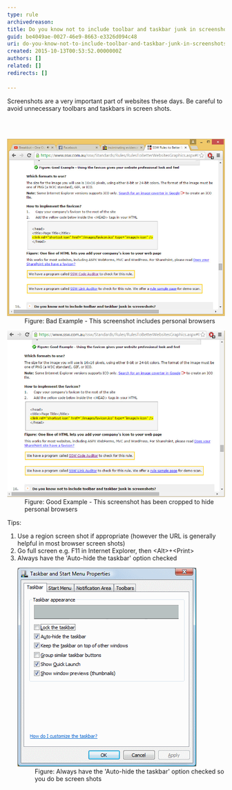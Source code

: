 ```yaml
---
type: rule
archivedreason: 
title: Do you know not to include toolbar and taskbar junk in screenshots?
guid: be4049ae-0027-46e9-8663-e3326d094c48
uri: do-you-know-not-to-include-toolbar-and-taskbar-junk-in-screenshots
created: 2015-10-13T00:53:52.0000000Z
authors: []
related: []
redirects: []

---
```



<p>Screenshots are a very important part of websites these days. Be careful to avoid unnecessary toolbars and taskbars in screen shots.
			</p>
<br><excerpt class='endintro'></excerpt><br>
<dl class="badImage"><dt><img src="Bad_Screenshot-with-personal-data.JPG" alt="bad example as the taskbar and the Googletoolbar have been captured" /></dt><dd>Figure: Bad Example - This screenshot includes personal browsers</dd></dl><dl class="goodImage"><dt><img src="Good_No-Personal-Info.jpg" alt="Good example  the taskbar and Googletoolbar have been hidden before capturing the screenshot" /></dt><dd>Figure: Good Example - This screenshot has been cropped to hide personal browsers</dd></dl><p>Tips:</p><ol><li>Use a region screen shot if appropriate (however the URL is generally helpful in most browser screen shots)</li><li>Go full screen e.g.​ F11 in Internet Explorer, then &lt;Alt&gt;+&lt;Print&gt;</li><li>Always have the 'Auto-hide the taskbar' option checked<br>
			            <dl class="goodImage"><dt><img src="Good_Auto-Hide-Taskbar.gif" alt="Set toolbars to auto-hide" /></dt><dd>Figure: Always have the 'Auto-hide the taskbar' option checked so you do be screen shots</dd></dl></li></ol>


